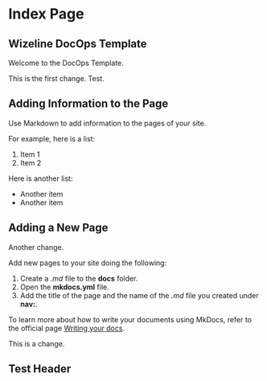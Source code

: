 # Index Page

## Wizeline DocOps Template

Welcome to the DocOps Template.

This is the first change. Test.

## Adding Information to the Page

Use Markdown to add information to the pages of your site.

For example, here is a list:

1.  Item 1
2.  Item 2

Here is another list:

* Another item
* Another item

## Adding a New Page

Another change.

Add new pages to your site doing the following:

1. Create a _.md_ file to the **docs** folder.
2. Open the **mkdocs.yml** file.
3. Add the title of the page and the name of the _.md_ file you created under **nav:**.

To learn more about how to write your documents using MkDocs, refer to the official page [Writing your docs](https://www.mkdocs.org/user-guide/writing-your-docs/).

This is a change.

## Test Header